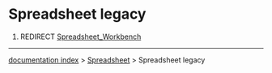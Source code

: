 # Spreadsheet legacy
1.  REDIRECT [Spreadsheet\_Workbench](Spreadsheet_Workbench.md)

---
[documentation index](../README.md) > [Spreadsheet](Spreadsheet_Workbench.md) > Spreadsheet legacy
